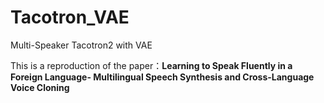 # Tacotron_VAE
Multi-Speaker Tacotron2 with VAE

This is a reproduction of the paper：**Learning to Speak Fluently in a Foreign Language- Multilingual Speech Synthesis and Cross-Language Voice Cloning**
